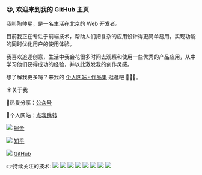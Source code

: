 
<!--
**Taoshuaixing/Taoshuaixing** is a ✨ _special_ ✨ repository because its `README.md` (this file) appears on your GitHub profile.

Here are some ideas to get you started:

- 🔭 I’m currently working on ...
- 🌱 I’m currently learning ...
- 👯 I’m looking to collaborate on ...
- 🤔 I’m looking for help with ...
- 💬 Ask me about ...
- 📫 How to reach me: ...
- 😄 Pronouns: ...
- ⚡ Fun fact: ...
-->

### 😉, 欢迎来到我的 GitHub 主页

我叫陶帅星，是一名生活在北京的 Web 开发者。

目前我正在专注于前端技术，帮助人们把复杂的应用设计得更简单易用，实现功能的同时优化用户的使用体验。

我喜欢追逐创意，生活中我会花很多时间去观察和使用一些优秀的产品应用，从中学习他们获得成功的经验，并以此激发我的创作灵感。

想了解我更多吗？来我的 [个人网站 · 作品集](http://asing.club) 逛逛吧 🙆🏻‍♂️。
<!-- 个人资料 -->
:sunny:关于我

:city_sunrise:热爱分享：<a href="http//www.asing.club" target="_blank">公众号</a>

:boy:个人网站：<a href="http://www.asing.club" target="_blank">点我跳转</a>

![](https://img.shields.io/badge/-juejin-43853d)    <a href="https://juejin.cn/user/1412191054738446" target="_blank">掘金</a>

![](https://img.shields.io/badge/-zhihu-1572B6?style=flat-square&logo=zhihu&logoColor=white)    <a href="https://www.zhihu.com/people/lin-shen-shi-mi-lu" target="_blank">知乎</a>

![](https://img.shields.io/badge/-github-29beb0?style=flat-square&logo=github&logoColor=white)    <a href="https://www.github.com/Taoshuaixing" target="_blank">GitHub</a>

:point_right:持续关注的技术:<span > <img src="https://img.shields.io/badge/-HTML5-E34F26?style=flat-square&logo=html5&logoColor=white" /> <img src="https://img.shields.io/badge/-CSS3-1572B6?style=flat-square&logo=css3" /> <img src="https://img.shields.io/badge/-JavaScript-oringe?style=flat-square&logo=javascript" /> </span>
![](https://img.shields.io/badge/-Vue.js-29beb0?style=flat-square&logo=vue.js&labelColor=ffffff&color=4FC08D)
![](https://img.shields.io/badge/-React-29beb0?style=flat-square&logo=React&labelColor=ffffff&color=61DAFB)
![](https://img.shields.io/badge/-Angular-red?style=flat-square&logo=Angular&labelColor=fff&logoColor=000)
![](https://img.shields.io/badge/-Nodejs-43853d?style=flat-square&logo=Node.js&logoColor=white)
![](https://img.shields.io/badge/-WebRTC-008000?style=flat-square&logo=WebRTC&labelColor=90EE90&color=fff)





